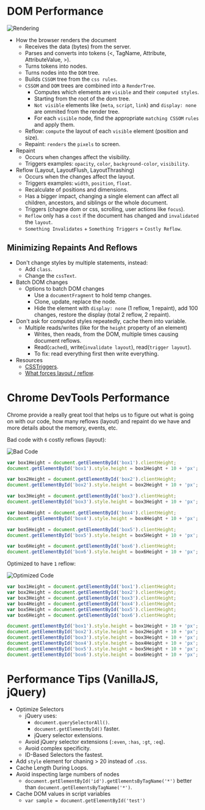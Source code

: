 # DOM Performance

![Rendering](https://i.imgur.com/d8KxZSw.png) 

* How the browser renders the document
  * Receives the data (bytes) from the server.
  * Parses and converts into tokens (<, TagName, Attribute, AttributeValue, >).
  * Turns tokens into nodes.
  * Turns nodes into the `DOM` tree.
  * Builds `CSSOM` tree from the `css rules`.
  * `CSSOM` and `DOM` trees are combined into a `RenderTree`.
    * Computes which elements are `visible` and their `computed styles`.
    * Starting from the root of the dom tree.
    * `Not visible` elements like (`meta`, `script`, `link`) and `display: none` are ommited from the render tree.
    * For each `visible` node, find the appropriate `matching CSSOM` `rules` and apply them.
  * Reflow: `compute` the layout of each `visible` element (position and size).
  * Repaint: `renders` the `pixels` to screen.
* Repaint
  * Occurs when changes affect the visibility.
  * Triggers examples: `opacity`, `color`, `background-color`, `visibility`.
* Reflow (Layout, LayoutFlush, LayoutThrashing)
  * Occurs when the changes affect the layout.
  * Triggers examples: `width`, `position`, `float`.
  * Recalculate of positions and dimensions.
  * Has a bigger impact, changing a single element can affect all children, ancestors, and siblings or the whole document.
  * Triggers (chagne dom or css, scrolling, user actions like `focus`).
  * `Reflow` only has a `cost` if the document has changed and `invalidated` the `layout`.
  * `Something Invalidates` + `Something Triggers` = `Costly Reflow`.

## Minimizing Repaints And Reflows

* Don't change styles by multiple statements, instead:
  * Add `class`.
  * Change the `cssText`.
* Batch DOM changes
  * Options to batch DOM changes
    * Use a `documentFragment` to hold temp changes.
    * Clone, update, replace the node.
    * Hide the element with `display: none` (1 reflow, 1 repaint), add 100 changes, restore the display (total 2 reflow, 2 repaint).
* Don't ask for computed styles repeatedly, cache them into variable.
  * Multiple reads/writes (like for the `height` property of an element)
    * Writes, then reads, from the DOM, multiple times causing document reflows.
    * Read(`cached`), write(`invalidate layout`), read(`trigger layout`).
    * To fix: read everything first then write everything.
* Resources
  * [CSSTriggers](https://csstriggers.com/).
  * [What forces layout / reflow](https://gist.github.com/paulirish/5d52fb081b3570c81e3a).
  
# Chrome DevTools Performance

Chrome provide a really great tool that helps us to figure out what is going on with our code, how many reflows (layout) and repaint do we have and more details about the memory, events, etc.

Bad code with `6` costly reflows (layout):

![Bad Code](https://i.imgur.com/gn2fElE.png) 

```js
var box1Height = document.getElementById('box1').clientHeight;
document.getElementById('box1').style.height = box1Height + 10 + 'px';

var box2Height = document.getElementById('box2').clientHeight;
document.getElementById('box2').style.height = box2Height + 10 + 'px';

var box3Height = document.getElementById('box3').clientHeight;
document.getElementById('box3').style.height = box3Height + 10 + 'px';

var box4Height = document.getElementById('box4').clientHeight;
document.getElementById('box4').style.height = box4Height + 10 + 'px';

var box5Height = document.getElementById('box5').clientHeight;
document.getElementById('box5').style.height = box5Height + 10 + 'px';

var box6Height = document.getElementById('box6').clientHeight;
document.getElementById('box6').style.height = box6Height + 10 + 'px';
```

Optimized to have `1` reflow:

![Optimized Code](https://i.imgur.com/7x2IOiQ.png) 

```js
var box1Height = document.getElementById('box1').clientHeight;
var box2Height = document.getElementById('box2').clientHeight;
var box3Height = document.getElementById('box3').clientHeight;
var box4Height = document.getElementById('box4').clientHeight;
var box5Height = document.getElementById('box5').clientHeight;
var box6Height = document.getElementById('box6').clientHeight;

document.getElementById('box1').style.height = box1Height + 10 + 'px';
document.getElementById('box2').style.height = box2Height + 10 + 'px';
document.getElementById('box3').style.height = box3Height + 10 + 'px';
document.getElementById('box4').style.height = box4Height + 10 + 'px';
document.getElementById('box5').style.height = box5Height + 10 + 'px';
document.getElementById('box6').style.height = box6Height + 10 + 'px';
```

# Performance Tips (VanillaJS, jQuery)

* Optimize Selectors
  * jQuery uses:
    * `document.querySelectorAll()`.
    * `document.getElementById()` faster.
    * jQuery selector extensions.
  * Avoid jQuery selector extensions (`:even`, `:has`, `:gt`, `:eq`).
  * Avoid complex specificity.
  * ID-Based Selectors the fastest.
* Add `style` element for chaning > 20 instead of `.css`.
* Cache Length During Loops.
* Avoid inspecting large numbers of nodes
  * `document.getElementById('id').getElementsByTagName('*')` better than `document.getElementsByTagName('*')`.
* Cache DOM values in script variables
  * `var sample = document.getElementById('test')`
